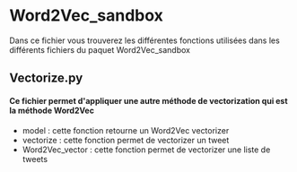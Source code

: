 # Word2Vec_sandbox

Dans ce fichier vous trouverez les différentes fonctions utilisées dans les différents fichiers du paquet Word2Vec_sandbox
## Vectorize.py
#### Ce fichier permet d'appliquer une autre méthode de vectorization qui est la méthode Word2Vec
- model : cette fonction retourne un Word2Vec vectorizer
- vectorize : cette fonction permet de vectorizer un tweet
- Word2Vec_vector : cette fonction permet de vectorizer une liste de tweets
